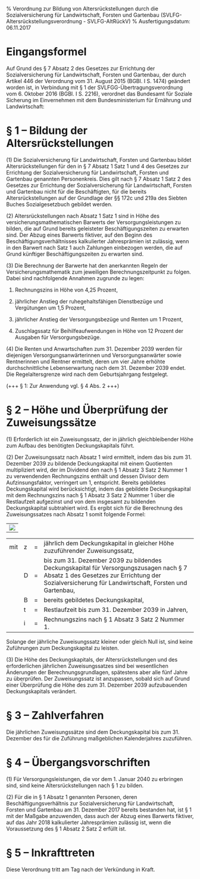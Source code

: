 % Verordnung zur Bildung von Altersrückstellungen durch die Sozialversicherung für Landwirtschaft, Forsten und Gartenbau  (SVLFG-Altersrückstellungsverordnung - SVLFG-AltRückV)
% Ausfertigungsdatum: 06.11.2017
 
# Eingangsformel

Auf Grund des § 7 Absatz 2 des Gesetzes zur Errichtung der Sozialversicherung für Landwirtschaft, Forsten und Gartenbau, der durch Artikel 446 der Verordnung vom 31. August 2015 (BGBl. I S. 1474) geändert worden ist, in Verbindung mit § 1 der SVLFGG-Übertragungsverordnung vom 6. Oktober 2016 (BGBl. I S. 2216), verordnet das Bundesamt für Soziale Sicherung im Einvernehmen mit dem Bundesministerium für Ernährung und Landwirtschaft:

# § 1 – Bildung der Altersrückstellungen

(1) Die Sozialversicherung für Landwirtschaft, Forsten und Gartenbau bildet Altersrückstellungen für den in § 7 Absatz 1 Satz 1 und 4 des Gesetzes zur Errichtung der Sozialversicherung für Landwirtschaft, Forsten und Gartenbau genannten Personenkreis. Dies gilt nach § 7 Absatz 1 Satz 2 des Gesetzes zur Errichtung der Sozialversicherung für Landwirtschaft, Forsten und Gartenbau nicht für die Beschäftigten, für die bereits Altersrückstellungen auf der Grundlage der §§ 172c und 219a des Siebten Buches Sozialgesetzbuch gebildet werden.

(2) Altersrückstellungen nach Absatz 1 Satz 1 sind in Höhe des versicherungsmathematischen Barwerts der Versorgungsleistungen zu bilden, die auf Grund bereits geleisteter Beschäftigungszeiten zu erwarten sind. Der Abzug eines Barwerts fiktiver, auf den Beginn des Beschäftigungsverhältnisses kalkulierter Jahresprämien ist zulässig, wenn in den Barwert nach Satz 1 auch Zahlungen einbezogen werden, die auf Grund künftiger Beschäftigungszeiten zu erwarten sind.

(3) Die Berechnung der Barwerte hat den anerkannten Regeln der Versicherungsmathematik zum jeweiligen Berechnungszeitpunkt zu folgen. Dabei sind nachfolgende Annahmen zugrunde zu legen:

1. Rechnungszins in Höhe von 4,25 Prozent,

2. jährlicher Anstieg der ruhegehaltsfähigen Dienstbezüge und Vergütungen um 1,5 Prozent,

3. jährlicher Anstieg der Versorgungsbezüge und Renten um 1 Prozent,

4. Zuschlagssatz für Beihilfeaufwendungen in Höhe von 12 Prozent der Ausgaben für Versorgungsbezüge.

(4) Die Renten und Anwartschaften zum 31. Dezember 2039 werden für diejenigen Versorgungsanwärterinnen und Versorgungsanwärter sowie Rentnerinnen und Rentner ermittelt, deren um vier Jahre erhöhte durchschnittliche Lebenserwartung nach dem 31. Dezember 2039 endet. Die Regelaltersgrenze wird nach dem Geburtsjahrgang festgelegt.

(+++ § 1: Zur Anwendung vgl. § 4 Abs. 2 +++)

# § 2 – Höhe und Überprüfung der Zuweisungssätze

(1) Erforderlich ist ein Zuweisungssatz, der in jährlich gleichbleibender Höhe zum Aufbau des benötigten Deckungskapitals führt.

(2) Der Zuweisungssatz nach Absatz 1 wird ermittelt, indem das bis zum 31. Dezember 2039 zu bildende Deckungskapital mit einem Quotienten multipliziert wird, der im Dividend den nach § 1 Absatz 3 Satz 2 Nummer 1 zu verwendenden Rechnungszins enthält und dessen Divisor dem Aufzinsungsfaktor, verringert um 1, entspricht. Bereits gebildetes Deckungskapital wird berücksichtigt, indem das gebildete Deckungskapital mit dem Rechnungszins nach § 1 Absatz 3 Satz 2 Nummer 1 über die Restlaufzeit aufgezinst und von dem insgesamt zu bildenden Deckungskapital subtrahiert wird. Es ergibt sich für die Berechnung des Zuweisungssatzes nach Absatz 1 somit folgende Formel:

|                                                    |
|:--------------------------------------------------:|
| ![](https://www.gesetze-im-internet.de/normengrafiken/bgbl1_2017/j3765-1_0010.jpg) |

|     |     |     |                                                                                                                                                                                               |
|:----|:----|:----|-----------------------------------------------------------------------------------------------------------------------------------------------------------------------------------------------|
| mit | z   | =   | jährlich dem Deckungskapital in gleicher Höhe zuzuführender Zuweisungssatz,                                                                                                                   |
|     | D   | =   | bis zum 31. Dezember 2039 zu bildendes Deckungskapital für Versorgungszusagen nach § 7 Absatz 1 des Gesetzes zur Errichtung der Sozialversicherung für Landwirtschaft, Forsten und Gartenbau, |
|     | B   | =   | bereits gebildetes Deckungskapital,                                                                                                                                                           |
|     | t   | =   | Restlaufzeit bis zum 31. Dezember 2039 in Jahren,                                                                                                                                             |
|     | i   | =   | Rechnungszins nach § 1 Absatz 3 Satz 2 Nummer 1.                                                                                                                                              |

  
Solange der jährliche Zuweisungssatz kleiner oder gleich Null ist, sind keine Zuführungen zum Deckungskapital zu leisten.

(3) Die Höhe des Deckungskapitals, der Altersrückstellungen und des erforderlichen jährlichen Zuweisungssatzes sind bei wesentlichen Änderungen der Berechnungsgrundlagen, spätestens aber alle fünf Jahre zu überprüfen. Der Zuweisungssatz ist anzupassen, sobald sich auf Grund einer Überprüfung die Höhe des zum 31. Dezember 2039 aufzubauenden Deckungskapitals verändert.

# § 3 – Zahlverfahren

Die jährlichen Zuweisungssätze sind dem Deckungskapital bis zum 31. Dezember des für die Zuführung maßgeblichen Kalenderjahres zuzuführen.

# § 4 – Übergangsvorschriften

(1) Für Versorgungsleistungen, die vor dem 1. Januar 2040 zu erbringen sind, sind keine Altersrückstellungen nach § 1 zu bilden.

(2) Für die in § 1 Absatz 1 genannten Personen, deren Beschäftigungsverhältnis zur Sozialversicherung für Landwirtschaft, Forsten und Gartenbau am 31. Dezember 2017 bereits bestanden hat, ist § 1 mit der Maßgabe anzuwenden, dass auch der Abzug eines Barwerts fiktiver, auf das Jahr 2018 kalkulierter Jahresprämien zulässig ist, wenn die Voraussetzung des § 1 Absatz 2 Satz 2 erfüllt ist.

# § 5 – Inkrafttreten

Diese Verordnung tritt am Tag nach der Verkündung in Kraft.
